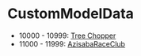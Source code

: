# CustomModelData

- 10000 - 10999: [Tree Chopper](/treechopper/skills)
- 11000 - 11999: [AzisabaRaceClub](/azisabaRaceClub/items)
